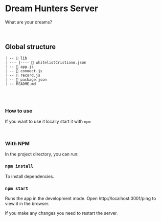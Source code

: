 # Dream Hunters Server
What are your dreams?

<br>

## Global structure
```
| -- 📂 lib
| --- |---- 📄 whitelistCristiano.json
| -- 📝 app.js
| -- 📝 connect.js
| -- 📝 record.js
| -- 📝 package.json
| -- README.md
```
<br>

<br>

### How to use

If you want to use it locally start it with ``` npm ```

<br>

### With NPM
In the project directory, you can run:

### `npm install`

To install dependencies.

### `npm start`

Runs the app in the development mode.
Open http://localhost:3001/ping to view it in the browser.

If you make any changes you need to restart the server.
